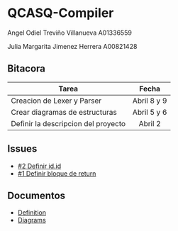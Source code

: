 # QCASQ-Compiler

Angel Odiel Treviño Villanueva A01336559

Julia Margarita Jimenez Herrera A00821428

## Bitacora
| Tarea                               |   Fecha     |
|-------------------------------------|:-----------:|
| Creacion de Lexer y Parser          | Abril 8 y 9 |
| Crear diagramas de estructuras      | Abril 5 y 6 |
| Definir la descripcion del proyecto | Abril 2     |

## Issues
- [#2 Definir id.id](https://github.com/angeltrevinov/QCASQ-Compiler/issues/2)
- [#1 Definir bloque de return](https://github.com/angeltrevinov/QCASQ-Compiler/issues/1)

## Documentos
- [Definition](https://www.notion.so/Descripci-n-del-proyecto-c1dfad14ee7949d486b7adef5adeff98)
- [Diagrams](https://lucid.app/lucidchart/invitations/accept/ceed37c7-75ad-4741-bd13-869e665169f7?viewport_loc=-11%2C-11%2C2219%2C1108%2C0_0)
